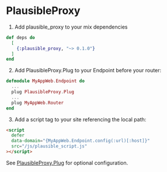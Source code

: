 # PlausibleProxy

1.  Add plausible_proxy to your mix dependencies

```elixir
def deps do
  [
    {:plausible_proxy, "~> 0.1.0"}
  ]
end
```

2.  Add PlausibleProxy.Plug to your Endpoint before your router:

```elixir
defmodule MyAppWeb.Endpoint do
  ...
  plug PlausibleProxy.Plug
  ...
  plug MyAppWeb.Router
end
```

3.  Add a script tag to your site referencing the local path:

```html
<script
  defer
  data-domain="{MyAppWeb.Endpoint.config(:url)[:host]}"
  src="/js/plausible_script.js"
></script>
```

See [PlausibleProxy.Plug](https://hexdocs.pm/plausible_proxy/PlausibleProxy.Plug.html) for optional configuration.
